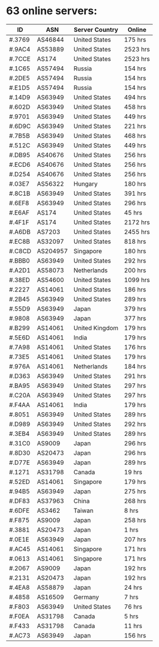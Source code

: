 # 63 online servers:

| ID | ASN | Server Country | Online |
| ------ | ------ | ------ | ------ |
| #.3769 | AS46844 | United States | 175 hrs |
| #.9AC4 | AS53889 | United States | 2523 hrs |
| #.7CCE | AS174 | United States | 2523 hrs |
| #.1C65 | AS57494 | Russia | 154 hrs |
| #.2DE5 | AS57494 | Russia | 154 hrs |
| #.E1D5 | AS57494 | Russia | 154 hrs |
| #.14D9 | AS63949 | United States | 494 hrs |
| #.602D | AS63949 | United States | 458 hrs |
| #.9701 | AS63949 | United States | 449 hrs |
| #.6D9C | AS63949 | United States | 221 hrs |
| #.7B5B | AS63949 | United States | 468 hrs |
| #.512C | AS63949 | United States | 449 hrs |
| #.DB95 | AS40676 | United States | 256 hrs |
| #.ECD6 | AS40676 | United States | 256 hrs |
| #.D254 | AS40676 | United States | 256 hrs |
| #.03E7 | AS56322 | Hungary | 180 hrs |
| #.8C1B | AS63949 | United States | 391 hrs |
| #.6EF8 | AS63949 | United States | 296 hrs |
| #.E6AF | AS174 | United States | 45 hrs |
| #.4F1F | AS174 | United States | 2172 hrs |
| #.A6DB | AS7203 | United States | 2455 hrs |
| #.EC8B | AS32097 | United States | 818 hrs |
| #.C8CD | AS204957 | Singapore | 180 hrs |
| #.BBB0 | AS63949 | United States | 292 hrs |
| #.A2D1 | AS58073 | Netherlands | 200 hrs |
| #.38ED | AS54600 | United States | 1099 hrs |
| #.2227 | AS14061 | United States | 186 hrs |
| #.2B45 | AS63949 | United States | 289 hrs |
| #.55D9 | AS63949 | Japan | 379 hrs |
| #.9808 | AS63949 | Japan | 377 hrs |
| #.B299 | AS14061 | United Kingdom | 179 hrs |
| #.5E6D | AS14061 | India | 179 hrs |
| #.7A98 | AS14061 | United States | 176 hrs |
| #.73E5 | AS14061 | United States | 179 hrs |
| #.976A | AS14061 | Netherlands | 184 hrs |
| #.D363 | AS63949 | United States | 291 hrs |
| #.BA95 | AS63949 | United States | 297 hrs |
| #.C20A | AS63949 | United States | 297 hrs |
| #.F4AA | AS14061 | India | 179 hrs |
| #.8051 | AS63949 | United States | 289 hrs |
| #.D989 | AS63949 | United States | 292 hrs |
| #.3EB4 | AS63949 | United States | 289 hrs |
| #.31C0 | AS9009 | Japan | 296 hrs |
| #.8D30 | AS20473 | Japan | 296 hrs |
| #.D77E | AS63949 | Japan | 289 hrs |
| #.1271 | AS31798 | Canada | 19 hrs |
| #.52ED | AS14061 | Singapore | 179 hrs |
| #.94B5 | AS63949 | Japan | 275 hrs |
| #.DF83 | AS37963 | China | 268 hrs |
| #.6DFE | AS3462 | Taiwan | 8 hrs |
| #.F875 | AS9009 | Japan | 258 hrs |
| #.3881 | AS20473 | Japan | 1 hrs |
| #.0E1E | AS63949 | Japan | 207 hrs |
| #.AC45 | AS14061 | Singapore | 171 hrs |
| #.0613 | AS14061 | Singapore | 171 hrs |
| #.2067 | AS9009 | Japan | 192 hrs |
| #.2131 | AS20473 | Japan | 192 hrs |
| #.4EA8 | AS58879 | Japan | 24 hrs |
| #.4858 | AS16509 | Germany | 7 hrs |
| #.F803 | AS63949 | United States | 76 hrs |
| #.F0EA | AS31798 | Canada | 5 hrs |
| #.F433 | AS31798 | Canada | 11 hrs |
| #.AC73 | AS63949 | Japan | 156 hrs |

